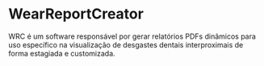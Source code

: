 # WearReportCreator
WRC é um software responsável por gerar relatórios PDFs dinâmicos para uso específico na visualização de desgastes dentais interproximais de forma estagiada e customizada. 
